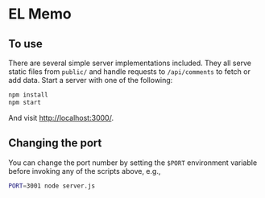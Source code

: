 # EL Memo

## To use

There are several simple server implementations included. They all serve static files from `public/` and handle requests to `/api/comments` to fetch or add data. Start a server with one of the following:

```sh
npm install
npm start
```

And visit <http://localhost:3000/>.

## Changing the port

You can change the port number by setting the `$PORT` environment variable before invoking any of the scripts above, e.g.,

```sh
PORT=3001 node server.js
```
